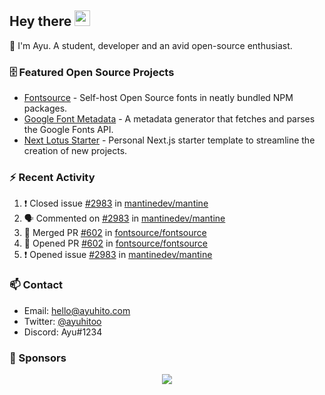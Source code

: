 ## Hey there <img src="https://media.giphy.com/media/hvRJCLFzcasrR4ia7z/giphy.gif" width="25" height="25">

📝 I'm Ayu. A student, developer and an avid open-source enthusiast.

### 🗄 Featured Open Source Projects

- [Fontsource](https://github.com/fontsource/fontsource) - Self-host Open Source fonts in neatly bundled NPM packages.
- [Google Font Metadata](https://github.com/fontsource/google-font-metadata) - A metadata generator that fetches and parses the Google Fonts API.
- [Next Lotus Starter](https://github.com/DecliningLotus/next-lotus-starter) - Personal Next.js starter template to streamline the creation of new projects.

### ⚡ Recent Activity

<!--START_SECTION:activity-->

1. ❗️ Closed issue [#2983](https://github.com/mantinedev/mantine/issues/2983) in [mantinedev/mantine](https://github.com/mantinedev/mantine)
2. 🗣 Commented on [#2983](https://github.com/mantinedev/mantine/issues/2983) in [mantinedev/mantine](https://github.com/mantinedev/mantine)
3. 🎉 Merged PR [#602](https://github.com/fontsource/fontsource/pull/602) in [fontsource/fontsource](https://github.com/fontsource/fontsource)
4. 💪 Opened PR [#602](https://github.com/fontsource/fontsource/pull/602) in [fontsource/fontsource](https://github.com/fontsource/fontsource)
5. ❗️ Opened issue [#2983](https://github.com/mantinedev/mantine/issues/2983) in [mantinedev/mantine](https://github.com/mantinedev/mantine)
<!--END_SECTION:activity-->

### 📫 Contact

- Email: hello@ayuhito.com
- Twitter: [@ayuhitoo](https://twitter.com/ayuhitoo)
- Discord: Ayu#1234


### :sparkling_heart: Sponsors

<p align="center">
  <a href="https://cdn.jsdelivr.net/gh/ayuhito/ayuhito/sponsors.svg">
    <img src='https://cdn.jsdelivr.net/gh/ayuhito/ayuhito/sponsors.svg'/>
  </a>
</p>